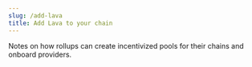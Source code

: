 ```yaml
---
slug: /add-lava
title: Add Lava to your chain
---
```



Notes on how rollups can create incentivized pools for their chains and onboard providers.